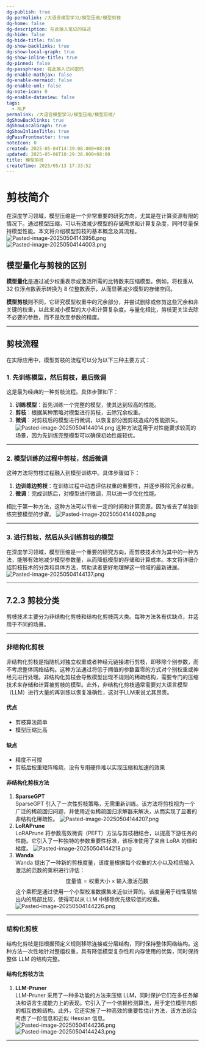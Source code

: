 ```yaml
---
dg-publish: true
dg-permalink: /大语言模型学习/模型压缩/模型剪枝
dg-home: false
dg-description: 在此输入笔记的描述
dg-hide: false
dg-hide-title: false
dg-show-backlinks: true
dg-show-local-graph: true
dg-show-inline-title: true
dg-pinned: false
dg-passphrase: 在此输入访问密码
dg-enable-mathjax: false
dg-enable-mermaid: false
dg-enable-uml: false
dg-note-icon: 0
dg-enable-dataview: false
tags:
  - NLP
permalink: /大语言模型学习/模型压缩/模型剪枝/
dgShowBacklinks: true
dgShowLocalGraph: true
dgShowInlineTitle: true
dgPassFrontmatter: true
noteIcon: 0
created: 2025-05-04T14:39:08.000+08:00
updated: 2025-05-06T10:29:38.000+08:00
title: 模型剪枝
createTime: 2025/05/13 17:33:52
---
```




# 剪枝简介
在深度学习领域，模型压缩是一个非常重要的研究方向，尤其是在计算资源有限的情况下。通过模型压缩，可以有效减少模型的存储需求和计算复杂度，同时尽量保持模型性能。本文将介绍模型剪枝的基本概念及其流程。
![Pasted-image-20250504143956.png](../../.vuepress/public/img/user/%E9%99%84%E4%BB%B6/Pasted%20image%2020250504143956.png)
![Pasted-image-20250504144003.png](../../.vuepress/public/img/user/%E9%99%84%E4%BB%B6/Pasted%20image%2020250504144003.png)

## 模型量化与剪枝的区别
**模型量化**是通过减少权重表示或激活所需的比特数来压缩模型。例如，将权重从 32 位浮点数表示转换为 8 位整数表示，从而显著减少模型的存储空间。

**模型剪枝**则不同，它研究模型权重中的冗余部分，并尝试删除或修剪这些冗余和非关键的权重，以此来减小模型的大小和计算复杂度。与量化相比，剪枝更关注去除不必要的参数，而不是改变参数的精度。

---


## 剪枝流程
在实际应用中，模型剪枝的流程可以分为以下三种主要方式：

### 1. 先训练模型，然后剪枝，最后微调
这是最为经典的一种剪枝流程。具体步骤如下：

1. **训练模型**：首先训练一个完整的模型，使其达到较高的性能。
2. **剪枝**：根据某种策略对模型进行剪枝，去除冗余权重。
3. **微调**：对剪枝后的模型进行微调，以恢复部分因剪枝造成的性能损失。
![Pasted-image-20250504144014.png](../../.vuepress/public/img/user/%E9%99%84%E4%BB%B6/Pasted%20image%2020250504144014.png)
这种方法适用于对性能要求较高的场景，因为先训练完整模型可以确保初始性能较优。

---


### 2. 模型训练的过程中剪枝，然后微调
这种方法将剪枝过程融入到模型训练中。具体步骤如下：

1. **边训练边剪枝**：在训练过程中动态评估权重的重要性，并逐步移除冗余权重。
2. **微调**：完成训练后，对模型进行微调，用以进一步优化性能。

相比于第一种方法，这种方法可以节省一定的时间和计算资源，因为省去了单独训练完整模型的步骤。
![Pasted-image-20250504144028.png](../../.vuepress/public/img/user/%E9%99%84%E4%BB%B6/Pasted%20image%2020250504144028.png)

---


### 3. 进行剪枝，然后从头训练剪枝的模型
在深度学习领域，模型压缩是一个重要的研究方向，而剪枝技术作为其中的一种方法，能够有效地减少模型参数量，从而降低模型的存储和计算成本。本文将详细介绍剪枝技术的分类和具体方法，帮助读者更好地理解这一领域的最新进展。
![Pasted-image-20250504144137.png](../../.vuepress/public/img/user/%E9%99%84%E4%BB%B6/Pasted%20image%2020250504144137.png)

---


## 7.2.3 剪枝分类
剪枝技术主要分为非结构化剪枝和结构化剪枝两大类。每种方法各有优缺点，并适用于不同的场景。

---

### 非结构化剪枝
非结构化剪枝是指随机对独立权重或者神经元链接进行剪枝，即移除个别参数，而不考虑整体网络结构。这种方法通过将低于阈值的参数置零的方式对个别权重或神经元进行处理。非结构化剪枝会导致模型出现不规则的稀疏结构，需要专门的压缩技术来存储和计算被剪枝的模型。此外，非结构化剪枝通常需要对大语言模型（LLM）进行大量的再训练以恢复准确性，这对于LLM来说尤其昂贵。

#### 优点
- 剪枝算法简单
- 模型压缩比高


#### 缺点
- 精度不可控
- 剪枝后权重矩阵稀疏，没有专用硬件难以实现压缩和加速的效果


#### 非结构化剪枝方法
1. **SparseGPT**  
   SparseGPT 引入了一次性剪枝策略，无需重新训练。该方法将剪枝视为一个广泛的稀疏回归问题，并使用近似稀疏回归求解器来解决，从而实现了显著的非结构化稀疏性。
![Pasted-image-20250504144207.png](../../.vuepress/public/img/user/%E9%99%84%E4%BB%B6/Pasted%20image%2020250504144207.png)
2. **LoRAPrune**  
   LoRAPrune 将参数高效微调（PEFT）方法与剪枝相结合，以提高下游任务的性能。它引入了一种独特的参数重要性标准，该标准使用了来自 LoRA 的值和梯度。
![Pasted-image-20250504144218.png](../../.vuepress/public/img/user/%E9%99%84%E4%BB%B6/Pasted%20image%2020250504144218.png)
3. **Wanda**  
   Wanda 提出了一种新的剪枝度量，该度量根据每个权重的大小以及相应输入激活的范数的乘积进行评估：
   $$
   \text{度量值} = \text{权重大小} \times \text{输入激活范数}
   $$
   这个乘积是通过使用一个小型校准数据集来近似计算的。该度量用于线性层输出内的局部比较，使得可以从 LLM 中移除优先级较低的权重。
![Pasted-image-20250504144226.png](../../.vuepress/public/img/user/%E9%99%84%E4%BB%B6/Pasted%20image%2020250504144226.png)
---


### 结构化剪枝
结构化剪枝是指根据预定义规则移除连接或分层结构，同时保持整体网络结构。这种方法一次性地针对整组权重，具有降低模型复杂性和内存使用的优势，同时保持整体 LLM 的结构完整。

#### 结构化剪枝方法
1. **LLM-Pruner**  
   LLM-Pruner 采用了一种多功能的方法来压缩 LLM，同时保护它们在多任务解决和语言生成能力上的表现。它引入了一个依赖检测算法，用于定位模型内部的相互依赖结构。此外，它还实施了一种高效的重要性估计方法，该方法综合考虑了一阶信息和近似 Hessian 信息。
![Pasted-image-20250504144236.png](../../.vuepress/public/img/user/%E9%99%84%E4%BB%B6/Pasted%20image%2020250504144236.png)![Pasted-image-20250504144243.png](../../.vuepress/public/img/user/%E9%99%84%E4%BB%B6/Pasted%20image%2020250504144243.png)
---
